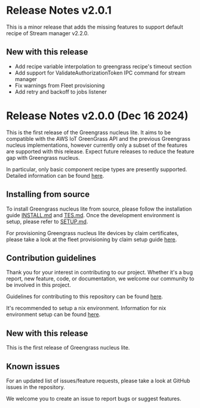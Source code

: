 # Release Notes v2.0.1

This is a minor release that adds the missing features to support default recipe
of Stream manager v2.2.0.

## New with this release

- Add recipe variable interpolation to greengrass recipe's timeout section
- Add support for ValidateAuthorizationToken IPC command for stream manager
- Fix warnings from Fleet provisioning
- Add retry and backoff to jobs listener

# Release Notes v2.0.0 (Dec 16 2024)

This is the first release of the Greengrass nucleus lite. It aims to be
compatible with the AWS IoT GreenGrass API and the previous Greengrass nucleus
implementations, however currently only a subset of the features are supported
with this release. Expect future releases to reduce the feature gap with
Greengrass nucleus.

In particular, only basic component recipe types are presently supported.
Detailed information can be found [here](./docs/RECIPE_SUPPORT_CHANGES.md).

## Installing from source

To install Greengrass nucleus lite from source, please follow the installation
guide [INSTALL.md](./docs/INSTALL.md) and [TES.md](./docs/TES.md). Once the
development environment is setup, please refer to [SETUP.md](./docs/SETUP.md).

For provisioning Greengrass nucleus lite devices by claim certificates, please
take a look at the fleet provisioning by claim setup guide
[here](./docs/FLEET_PROVISIONING.md).

## Contribution guidelines

Thank you for your interest in contributing to our project. Whether it's a bug
report, new feature, code, or documentation, we welcome our community to be
involved in this project.

Guidelines for contributing to this repository can be found
[here](./docs/CONTRIBUTING.md).

It's recommended to setup a nix environment. Information for nix environment
setup can be found [here](./docs/DEVELOPMENT.md).

## New with this release

This is the first release of Greengrass nucleus lite.

## Known issues

For an updated list of issues/feature requests, please take a look at GitHub
issues in the repository.

We welcome you to create an issue to report bugs or suggest features.
